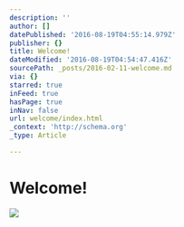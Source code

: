 ```yaml
---
description: ''
author: []
datePublished: '2016-08-19T04:55:14.979Z'
publisher: {}
title: Welcome!
dateModified: '2016-08-19T04:54:47.416Z'
sourcePath: _posts/2016-02-11-welcome.md
via: {}
starred: true
inFeed: true
hasPage: true
inNav: false
url: welcome/index.html
_context: 'http://schema.org'
_type: Article

---
```

# Welcome!
![](https://the-grid-user-content.s3-us-west-2.amazonaws.com/d2425ec3-ea57-4474-9955-a805169a0a5e.png)